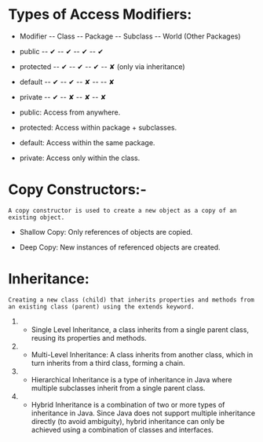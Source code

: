# Types of Access Modifiers:

-   Modifier -- Class -- Package -- Subclass -- World (Other Packages)
-   public -- ✔ -- ✔ -- ✔ -- ✔
-   protected -- ✔ -- ✔ -- ✔ -- ✘ (only via inheritance)
-   default -- ✔ -- ✔ -- ✘ -- -- ✘
-   private -- ✔ -- ✘ -- ✘ -- ✘

-   public: Access from anywhere.
-   protected: Access within package + subclasses.
-   default: Access within the same package.
-   private: Access only within the class.

# Copy Constructors:-

    A copy constructor is used to create a new object as a copy of an existing object.

-   Shallow Copy: Only references of objects are copied.

-   Deep Copy: New instances of referenced objects are created.

# Inheritance:

    Creating a new class (child) that inherits properties and methods from an existing class (parent) using the extends keyword.

1.  -   Single Level Inheritance, a class inherits from a single parent class, reusing its properties and methods.

2.  -   Multi-Level Inheritance: A class inherits from another class, which in turn inherits from a third class, forming a chain.

3.  -   Hierarchical Inheritance is a type of inheritance in Java where multiple subclasses inherit from a single parent class.

4.  -   Hybrid Inheritance is a combination of two or more types of inheritance in Java. Since Java does not support multiple inheritance directly (to avoid ambiguity), hybrid inheritance can only be achieved using a combination of classes and interfaces.
